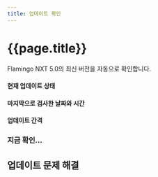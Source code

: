 ```yaml
---
title: 업데이트 확인
---
```


# {{page.title}}
Flamingo NXT 5.0의 최신 버전을 자동으로 확인합니다.

#### 현재 업데이트 상태

#### 마지막으로 검사한 날짜와 시간

#### 업데이트 간격

### 지금 확인...

## 업데이트 문제 해결
